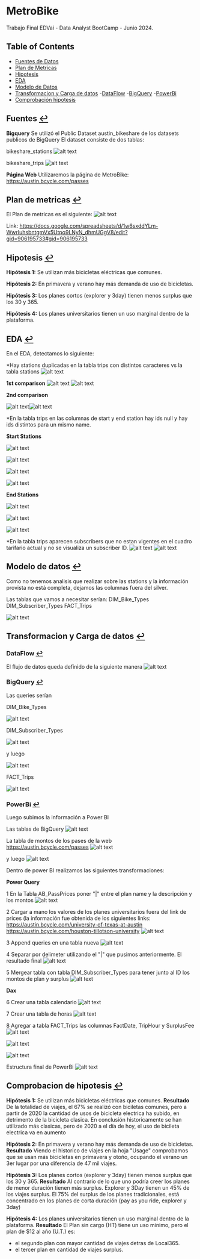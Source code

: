 # MetroBike
Trabajo Final EDVai - Data Analyst BootCamp - Junio 2024.

## Table of Contents <a name="table-of-contents"></a>

- [Fuentes de Datos](#fuentes)
- [Plan de Metricas](#plan-de-metricas)
- [Hipotesis](#hipotesis)
- [EDA](#EDA)
- [Modelo de Datos](#modelo-de-datos)
- [Transformacion y Carga de datos](#Transformacion-y-carga-de-datos)
  -[DataFlow](#DataFlow)
  -[BigQuery](#BigQuery)
  -[PowerBi](#PowerBi)
- [Comprobación hipotesis](#comprobacion-de-hipotesis)



## Fuentes [↩](#table-of-contents)

<b>Bigquery</b>
Se utilizó el Public Dataset austin_bikeshare de los datasets publicos de BigQuery
El dataset consiste de dos tablas:

bikeshare_stations
![alt text](https://github.com/silviogs86/MetroBike/blob/4ee25795f1318c61d51307bc89ca911d865d3721/Pictures/Bronze%20Bike%20Stations.png)

bikeshare_trips
![alt text](https://github.com/silviogs86/MetroBike/blob/4ee25795f1318c61d51307bc89ca911d865d3721/Pictures/Bronze%20bike%20trips.png)

<b>Página Web</b>
Utilizaremos la página de MetroBike: https://austin.bcycle.com/passes

## Plan de metricas <a name="Plan de Metricas"></a> [↩](#table-of-contents)
El Plan de metricas es el siguiente:
![alt text](https://github.com/silviogs86/MetroBike/blob/aab5839099565b4093da3bcc2f246618ed88e12e/Pictures/Plan%20De%20Metricas.png)

Link: https://docs.google.com/spreadsheets/d/1w6sxddYLm-WwrIuhsbntgmVx5Utpo9LNyN_dhmUGgV8/edit?gid=906195733#gid=906195733

## Hipotesis <a name="Hipotesis"></a> [↩](#table-of-contents)

<b>Hipótesis 1:</b>
Se utilizan más bicicletas eléctricas que comunes.

<b>Hipótesis 2:</b>
En primavera y verano hay más demanda de uso de bicicletas.

<b>Hipótesis 3:</b>
Los planes cortos (explorer y 3day) tienen menos surplus que los 30 y 365.

<b>Hipótesis 4:</b>
Los planes universitarios tienen un uso marginal dentro de la plataforma.

## EDA <a name="EDA"></a> [↩](#table-of-contents)
En el EDA, detectamos lo siguiente:

*Hay stations duplicadas en la tabla trips con distintos caracteres vs la tabla stations
![alt text](https://github.com/silviogs86/MetroBike/blob/26c0f024fd26ee965ea458fcff16b93687205fc2/Pictures/BigQuery/Stations%20EDA.png)

<b>1st comparison</b>
![alt text](https://github.com/silviogs86/MetroBike/blob/26c0f024fd26ee965ea458fcff16b93687205fc2/Pictures/BigQuery/Stations%20EDA%20Results.png)
![alt text](https://github.com/silviogs86/MetroBike/blob/26c0f024fd26ee965ea458fcff16b93687205fc2/Pictures/BigQuery/Trips%20EDA%20Results.png)

<b>2nd comparison</b>

![alt text](https://github.com/silviogs86/MetroBike/blob/b03fbabcd8faf9e8298b98d9d17fb50d56794b20/Pictures/BigQuery/Trips%20EDA%20Results%202.png)![alt text](https://github.com/silviogs86/MetroBike/blob/b03fbabcd8faf9e8298b98d9d17fb50d56794b20/Pictures/BigQuery/Stations%20EDA%20Results2.png)

*En la tabla trips en las columnas de start y end station hay ids null y hay ids distintos para un mismo name.

<b>Start Stations</b>

![alt text](https://github.com/silviogs86/MetroBike/blob/a7fe356370e02588df901bf643cf738b5650ec0d/Pictures/BigQuery/Trips%20EDA%20IDs.png)

![alt text](https://github.com/silviogs86/MetroBike/blob/a7fe356370e02588df901bf643cf738b5650ec0d/Pictures/BigQuery/Trips%20ID%20EDA%20Results.png)

![alt text](https://github.com/silviogs86/MetroBike/blob/a7fe356370e02588df901bf643cf738b5650ec0d/Pictures/BigQuery/Trips%20ID%20EDA%20Results2.png)

![alt text](https://github.com/silviogs86/MetroBike/blob/a7fe356370e02588df901bf643cf738b5650ec0d/Pictures/BigQuery/Trips%20ID%20EDA%20Results3.png)

<b>End Stations</b>

![alt text](https://github.com/silviogs86/MetroBike/blob/a7fe356370e02588df901bf643cf738b5650ec0d/Pictures/BigQuery/Trips%20EDA%202%20IDs.png)

![alt text](https://github.com/silviogs86/MetroBike/blob/a7fe356370e02588df901bf643cf738b5650ec0d/Pictures/BigQuery/Trips2%20IDs%20results.png)

![alt text](https://github.com/silviogs86/MetroBike/blob/a7fe356370e02588df901bf643cf738b5650ec0d/Pictures/BigQuery/Trips2%20IDs%20results2.png)

*En la tabla trips aparecen subscribers que no estan vigentes en el cuadro tarifario actual y no se visualiza un subscriber ID.
![alt text](https://github.com/silviogs86/MetroBike/blob/6a0ffd29481e009b31aeb1939c7b01b1c2862abf/Pictures/BigQuery/Subscribers%20EDA.png)
![alt text](https://github.com/silviogs86/MetroBike/blob/b03fbabcd8faf9e8298b98d9d17fb50d56794b20/Pictures/BigQuery/Subscribers%20EDA%20Results.png)

## Modelo de datos <a name="Modelo de datos"></a> [↩](#table-of-contents)
Como no tenemos analisis que realizar sobre las stations y la información provista no está completa, dejamos las columnas fuera del silver.

Las tablas que vamos a necesitar serían:
DIM_Bike_Types
DIM_Subscriber_Types
FACT_Trips


![alt text](https://github.com/silviogs86/MetroBike/blob/42cb5575b212552d03a77701bc0532265ae6f9f7/Pictures/Austin-Bikes.png)

## Transformacion y Carga de datos <a name="Transformacion y carga de datos"></a> [↩](#table-of-contents)

### DataFlow <a name="DataFlow"></a> [↩](#table-of-contents)
El flujo de datos queda definido de la siguiente manera
![alt text](https://github.com/silviogs86/MetroBike/blob/42cb5575b212552d03a77701bc0532265ae6f9f7/Pictures/Opciones%20de%20flujo.jpg)


### BigQuery <a name="BigQuery"></a> [↩](#table-of-contents)

Las queries serían

DIM_Bike_Types

![alt text](https://github.com/silviogs86/MetroBike/blob/4ee25795f1318c61d51307bc89ca911d865d3721/Pictures/Query%20For%20Bike%20Types%20Table.png)

DIM_Subscriber_Types

![alt text](https://github.com/silviogs86/MetroBike/blob/9402e965918e61647c4f01eff9ad830b8983680a/Pictures/Subscriber%20Type%20Query%20Pt.1.png)

y luego

![alt text](https://github.com/silviogs86/MetroBike/blob/42cb5575b212552d03a77701bc0532265ae6f9f7/Pictures/Subscriber%20Type%20Query%20Pt.2.png)

FACT_Trips

![alt text](https://github.com/silviogs86/MetroBike/blob/4ee25795f1318c61d51307bc89ca911d865d3721/Pictures/Query%20For%20Trips%20Table.png)


### PowerBi <a name="PowerBi"></a> [↩](#table-of-contents)

Luego subimos la información a Power BI

Las tablas de BigQuery
![alt text](https://github.com/silviogs86/MetroBike/blob/463124e913d7a2bf4a7858ece4803471f97a01aa/Pictures/BQ%20to%20PowerBI.png)

La tabla de montos de los pases de la web https://austin.bcycle.com/passes
![alt text](https://github.com/silviogs86/MetroBike/blob/463124e913d7a2bf4a7858ece4803471f97a01aa/Pictures/Web%20to%20PowerBi%20pt1.png)

y luego
![alt text](https://github.com/silviogs86/MetroBike/blob/463124e913d7a2bf4a7858ece4803471f97a01aa/Pictures/Web%20to%20PowerBi%20pt2.png)

Dentro de power BI realizamos las siguientes transformaciones:

<b>Power Query</b>

1 En la Tabla AB_PassPrices poner "|" entre el plan name y la descripción y los montos
![alt text](https://github.com/silviogs86/MetroBike/blob/3397867687742203da239e114d83f19f516036c0/Pictures/PowerBi/PowerQuery%201.png)

2 Cargar a mano los valores de los planes universitarios fuera del link de prices (la información fue obtenida de los siguientes links:
https://austin.bcycle.com/university-of-texas-at-austin
https://austin.bcycle.com/houston-tillotson-university
![alt text](https://github.com/silviogs86/MetroBike/blob/3397867687742203da239e114d83f19f516036c0/Pictures/PowerBi/PowerQuery%202.png)


3 Append queries en una tabla nueva
![alt text](https://github.com/silviogs86/MetroBike/blob/3397867687742203da239e114d83f19f516036c0/Pictures/PowerBi/PowerQuery%203.png)

4 Separar por delimeter utilizando el "|" que pusimos anteriormente. El resultado final
![alt text](https://github.com/silviogs86/MetroBike/blob/3397867687742203da239e114d83f19f516036c0/Pictures/PowerBi/PowerQuery%204.png)

5 Mergear tabla con tabla DIM_Subscriber_Types para tener junto al ID los montos de plan y surplus
![alt text](https://github.com/silviogs86/MetroBike/blob/3397867687742203da239e114d83f19f516036c0/Pictures/PowerBi/PowerQuery%205.png)

<b>Dax</b>

6 Crear una tabla calendario
![alt text](https://github.com/silviogs86/MetroBike/blob/3397867687742203da239e114d83f19f516036c0/Pictures/PowerBi/Dax%206.png)

7 Crear una tabla de horas
![alt text](https://gitshub.com/silviogs86/MetroBike/blob/3397867687742203da239e114d83f19f516036c0/Pictures/PowerBi/Dax%207.png)

8 Agregar a tabla FACT_Trips las columnas FactDate, TripHour y SurplusFee
![alt text](https://github.com/silviogs86/MetroBike/blob/3397867687742203da239e114d83f19f516036c0/Pictures/PowerBi/Dax%208a.png)

![alt text](https://github.com/silviogs86/MetroBike/blob/3397867687742203da239e114d83f19f516036c0/Pictures/PowerBi/Dax%208b.png)

![alt text](https://github.com/silviogs86/MetroBike/blob/3397867687742203da239e114d83f19f516036c0/Pictures/PowerBi/Dax%208c.png)

Estructura final de PowerBi
![alt text](https://github.com/silviogs86/MetroBike/blob/3397867687742203da239e114d83f19f516036c0/Pictures/PowerBi/Estructura%20PBI.png)

## Comprobacion de hipotesis <a name="Comprobacion de hipotesis"></a> [↩](#table-of-contents)
<b>Hipótesis 1:</b>
Se utilizan más bicicletas eléctricas que comunes.
<b>Resultado</b>
De la totalidad de viajes, el 67% se realizó con biciletas comunes, pero a partir de 2020 la cantidad de usos de bicicleta electrica ha subido, en detrimento de la bicicleta clasica. En conclusión historicamente se han utilizado más clasicas, pero de 2020 a el día de hoy, el uso de bicileta electrica va en aumento

<b>Hipótesis 2:</b>
En primavera y verano hay más demanda de uso de bicicletas.
<b>Resultado</b>
Viendo el historico de viajes en la hoja "Usage" comprobamos que se usan más bicicletas en primavera y otoño, ocupando el verano un 3er lugar por una diferencia de 47 mil viajes.

<b>Hipótesis 3:</b>
Los planes cortos (explorer y 3day) tienen menos surplus que los 30 y 365.
<b>Resultado</b>
Al contrario de lo que uno podría creer los planes de menor duración tienen más surplus. Explorer y 3Day tienen un 45% de los viajes surplus. El 75% del surplus de los planes tradicionales, está concentrado en los planes de corta duración (pay as you ride, explorer y 3day)

<b>Hipótesis 4:</b>
Los planes universitarios tienen un uso marginal dentro de la plataforma.
<b>Resultado</b>
El Plan sin cargo (HT) tiene un uso minimo, pero el plan de $12 al año (U.T.) es:
- el segundo plan con mayor cantidad de viajes detras de Local365.
- el tercer plan en cantidad de viajes surplus.
